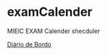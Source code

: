# examCalender
MIEIC EXAM Calender shecduler

[Diário de Bordo](https://docs.google.com/a/gcloud.fe.up.pt/document/d/112_cswYfBOUo5mhLNmstwi2SFHChyAk6m93GG2Lr_7I/edit?usp=sharing)